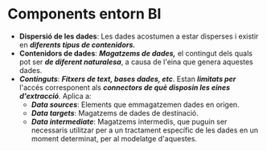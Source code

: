# Components entorn BI



* **Dispersió de les dades**: Les dades acostumen a estar disperses i existir en _**diferents tipus de contenidors.**_
* **Contenidors de dades**: _**Magatzems de dades,**_ el contingut dels quals pot ser _**de diferent naturalesa**_, a causa de l'eina que genera aquestes dades.
* _**Continguts**_: _**Fitxers de text, bases dades, etc**_. Estan _**limitats per**_ l'accés corresponent als _**connectors de què disposin les eines d'extracció**_. Aplica a:
  * _**Data sources**_: Elements que emmagatzemen dades en origen.
  * _**Data targets**_: Magatzems de dades de destinació.
  * _**Data intermediate**_: Magatzems intermedis, que puguin ser necessaris utilitzar per a un tractament específic de les dades en un moment determinat, per al modelatge d'aquestes.
